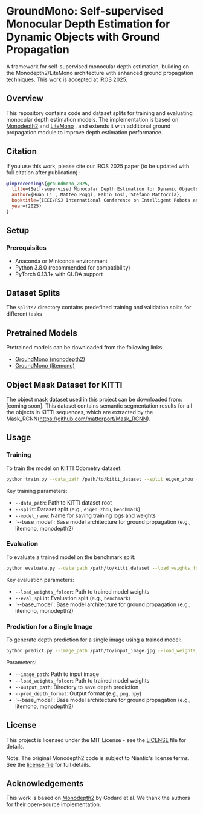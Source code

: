 # GroundMono: Self-supervised Monocular Depth Estimation for Dynamic Objects with Ground Propagation

A framework for self-supervised monocular depth estimation, building on the Monodepth2/LiteMono architecture with enhanced ground propagation techniques. This work is accepted at IROS 2025.


## Overview
This repository contains code and dataset splits for training and evaluating monocular depth estimation models. The implementation is based on [Monodepth2](https://github.com/nianticlabs/monodepth2) and [LiteMono](https://github.com/noahzn/Lite-Mono) , and extends it with additional ground propagation module to improve depth estimation performance.


## Citation
If you use this work, please cite our IROS 2025 paper (to be updated with full citation after publication) :
```bibtex
@inproceedings{groundmono_2025,
  title={Self-supervised Monocular Depth Estimation for Dynamic Objects with Ground Propagation},
  author={Huan Li , Matteo Poggi, Fabio Tosi, Stefano Mattoccia},
  booktitle={IEEE/RSJ International Conference on Intelligent Robots and Systems (IROS)},
  year={2025}
}

```

## Setup

### Prerequisites
- Anaconda or Miniconda environment
- Python 3.8.0 (recommended for compatibility)
- PyTorch 0.13.1+ with CUDA support


## Dataset Splits
The `splits/` directory contains predefined training and validation splits for different tasks


## Pretrained Models
Pretrained models can be downloaded from the following links:
- [GroundMono (monodepth2)](https://drive.google.com/file/d/1PqqDBA20ZRTocvqtt8qQAwTzhqy6yIKA/view?usp=sharing) 
- [GroundMono (litemono)](https://drive.google.com/file/d/1abZK5w6bx_GWaBH8z_e9MZD66aLq5mTc/view?usp=sharing)

## Object Mask Dataset for KITTI
The object mask dataset used in this project can be downloaded from: [coming soon]. This dataset contains semantic segmentation results for all the objects in KITTI sequences, which are extracted by the Mask_RCNN(https://github.com/matterport/Mask_RCNN).


## Usage

### Training
To train the model on KITTI Odometry dataset:
```bash
python train.py --data_path /path/to/kitti_dataset --split eigen_zhou --base_model monodepth2
```

Key training parameters:
- `--data_path`: Path to KITTI dataset root
- `--split`: Dataset split (e.g., `eigen_zhou`, `benchmark`)
- `--model_name`: Name for saving training logs and weights
- '--base_model': Base model architecture for ground propagation (e.g., litemono, monodepth2)


### Evaluation
To evaluate a trained model on the benchmark split:
```bash
python evaluate.py --data_path /path/to/kitti_dataset --load_weights_folder /path/to/trained_weights --eval_split eigen_benchmark  --base_model monodepth2
```

Key evaluation parameters:
- `--load_weights_folder`: Path to trained model weights
- `--eval_split`: Evaluation split (e.g., `benchmark`)
- '--base_model': Base model architecture for ground propagation (e.g., litemono, monodepth2)


### Prediction for a Single Image
To generate depth prediction for a single image using a trained model:
```bash
python predict.py --image_path /path/to/input_image.jpg --load_weights_folder /path/to/trained_weights --output_path /path/to/save_prediction --base_model monodepth2

```

Parameters:
- `--image_path`: Path to input image
- `--load_weights_folder`: Path to trained model weights
- `--output_path`: Directory to save depth prediction
- `--pred_depth_format`: Output format (e.g., `png`, `npy`)
- '--base_model': Base model architecture for ground propagation (e.g., litemono, monodepth2)


## License
This project is licensed under the MIT License - see the [LICENSE](LICENSE) file for details.

Note: The original Monodepth2 code is subject to Niantic's license terms. See the [license file](LICENSE) for full details.


## Acknowledgements
This work is based on [Monodepth2](https://github.com/nianticlabs/monodepth2) by Godard et al. We thank the authors for their open-source implementation.